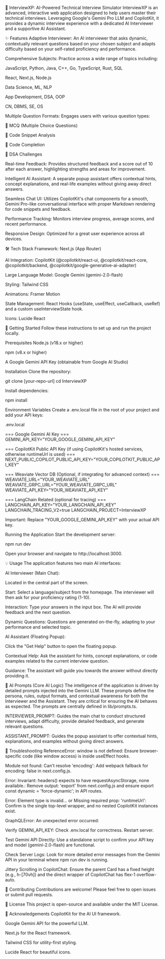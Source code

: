 🚀 InterviewXP: AI-Powered Technical Interview Simulator
InterviewXP is an advanced, interactive web application designed to help users master their technical interviews. Leveraging Google's Gemini Pro LLM and CopilotKit, it provides a dynamic interview experience with a dedicated AI Interviewer and a supportive AI Assistant.

✨ Features
Adaptive Interviewer: An AI interviewer that asks dynamic, contextually relevant questions based on your chosen subject and adapts difficulty based on your self-rated proficiency and performance.

Comprehensive Subjects: Practice across a wide range of topics including:

JavaScript, Python, Java, C++, Go, TypeScript, Rust, SQL

React, Next.js, Node.js

Data Science, ML, NLP

App Development, DSA, OOP

CN, DBMS, SE, OS

Multiple Question Formats: Engages users with various question types:

🚀 MCQ (Multiple Choice Questions)

📝 Code Snippet Analysis

🔧 Code Completion

🧠 DSA Challenges

Real-time Feedback: Provides structured feedback and a score out of 10 after each answer, highlighting strengths and areas for improvement.

Intelligent AI Assistant: A separate popup assistant offers contextual hints, concept explanations, and real-life examples without giving away direct answers.

Seamless Chat UI: Utilizes CopilotKit's chat components for a smooth, Gemini Pro-like conversational interface with proper Markdown rendering for code snippets and feedback.

Performance Tracking: Monitors interview progress, average scores, and recent performance.

Responsive Design: Optimized for a great user experience across all devices.

🛠️ Tech Stack
Framework: Next.js (App Router)

AI Integration: CopilotKit (@copilotkit/react-ui, @copilotkit/react-core, @copilotkit/backend, @copilotkit/google-generative-ai-adapter)

Large Language Model: Google Gemini (gemini-2.0-flash)

Styling: Tailwind CSS

Animations: Framer Motion

State Management: React Hooks (useState, useEffect, useCallback, useRef) and a custom useInterviewState hook.

Icons: Lucide React

🚀 Getting Started
Follow these instructions to set up and run the project locally.

Prerequisites
Node.js (v18.x or higher)

npm (v8.x or higher)

A Google Gemini API Key (obtainable from Google AI Studio)

Installation
Clone the repository:

git clone [your-repo-url]
cd InterviewXP

Install dependencies:

npm install

Environment Variables
Create a .env.local file in the root of your project and add your API keys:


.env.local

=== Google Gemini AI Key ===
GEMINI_API_KEY="YOUR_GOOGLE_GEMINI_API_KEY"

=== CopilotKit Public API Key (if using CopilotKit's hosted services, otherwise runtimeUrl is used) ===
NEXT_PUBLIC_COPILOT_PUBLIC_API_KEY="YOUR_COPILOTKIT_PUBLIC_API_KEY"

=== Weaviate Vector DB (Optional, if integrating for advanced context) ===
WEAVIATE_URL="YOUR_WEAVIATE_URL"
WEAVIATE_GRPC_URL="YOUR_WEAVIATE_GRPC_URL"
WEAVIATE_API_KEY="YOUR_WEAVIATE_API_KEY"

=== LangChain Related (optional for tracing) ===
LANGCHAIN_API_KEY="YOUR_LANGCHAIN_API_KEY"
LANGCHAIN_TRACING_V2=true
LANGCHAIN_PROJECT=InterviewXP

Important: Replace "YOUR_GOOGLE_GEMINI_API_KEY" with your actual API key.

Running the Application
Start the development server:

npm run dev

Open your browser and navigate to http://localhost:3000.

💡 Usage
The application features two main AI interfaces:

AI Interviewer (Main Chat):

Located in the central part of the screen.

Start: Select a language/subject from the homepage. The interviewer will then ask for your proficiency rating (1-10).

Interaction: Type your answers in the input box. The AI will provide feedback and the next question.

Dynamic Questions: Questions are generated on-the-fly, adapting to your performance and selected topic.

AI Assistant (Floating Popup):

Click the "Get Help" button to open the floating popup.

Contextual Help: Ask the assistant for hints, concept explanations, or code examples related to the current interview question.

Guidance: The assistant will guide you towards the answer without directly providing it.



🧠 AI Prompts (Core AI Logic)
The intelligence of the application is driven by detailed prompts injected into the Gemini LLM. These prompts define the persona, rules, output formats, and contextual awareness for both the Interviewer and the Assistant. They are critical for ensuring the AI behaves as expected. The prompts are centrally defined in lib/prompts.ts.

INTERVIEWER_PROMPT: Guides the main chat to conduct structured interviews, adapt difficulty, provide detailed feedback, and generate relevant questions.

ASSISTANT_PROMPT: Guides the popup assistant to offer contextual hints, explanations, and examples without giving direct answers.

🐛 Troubleshooting
ReferenceError: window is not defined: Ensure browser-specific code (like window access) is inside useEffect hooks.

Module not found: Can't resolve 'encoding': Add webpack fallback for encoding: false in next.config.js.

Error: Invariant: headers() expects to have requestAsyncStorage, none available.: Remove output: 'export' from next.config.js and ensure export const dynamic = 'force-dynamic'; in API routes.

Error: Element type is invalid... or Missing required prop: 'runtimeUrl': Confirm <CopilotKit runtimeUrl="/api/copilotkit"> is the single top-level wrapper, and no nested CopilotKit instances exist.

GraphQLError: An unexpected error occurred:

Verify GEMINI_API_KEY: Check .env.local for correctness. Restart server.

Test Gemini API Directly: Use a standalone script to confirm your API key and model (gemini-2.0-flash) are functional.

Check Server Logs: Look for more detailed error messages from the Gemini API in your terminal where npm run dev is running.

Jittery Scrolling in CopilotChat: Ensure the parent Card has a fixed height (e.g., h-[70vh]) and the direct wrapper of CopilotChat has flex-1 overflow-auto.

🤝 Contributing
Contributions are welcome! Please feel free to open issues or submit pull requests.

📄 License
This project is open-source and available under the MIT License.

🙏 Acknowledgements
CopilotKit for the AI UI framework.

Google Gemini API for the powerful LLM.

Next.js for the React framework.

Tailwind CSS for utility-first styling.

Lucide React for beautiful icons.
